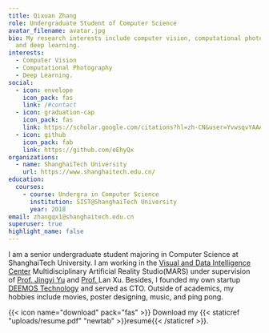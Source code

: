 ```yaml
---
title: Qixuan Zhang
role: Undergraduate Student of Computer Science
avatar_filename: avatar.jpg
bio: My research interests include computer vision, computational photography,
  and deep learning.
interests:
  - Computer Vision
  - Computational Photography
  - Deep Learning.
social:
  - icon: envelope
    icon_pack: fas
    link: /#contact
  - icon: graduation-cap
    icon_pack: fas
    link: https://scholar.google.com/citations?hl=zh-CN&user=YvwsqvYAAAAJ
  - icon: github
    icon_pack: fab
    link: https://github.com/eEhyQx
organizations:
  - name: ShanghaiTech University
    url: https://www.shanghaitech.edu.cn/
education:
  courses:
    - course: Undergra in Computer Science
      institution: SIST@ShanghaiTech University
      year: 2018
email: zhangqx1@shanghaitech.edu.cn
superuser: true
highlight_name: false
---
```

I am a senior undergraduate student majoring in Computer Science at ShanghaiTech University. I am working in the [Visual and Data Intelligence Center](http://vic.shanghaitech.edu.cn/) Multidisciplinary Artificial Reality Studio(MARS) under supervision of [Prof. Jingyi Yu](https://www.yu-jingyi.com/) and [Prof. ](https://www.xu-lan.com)Lan Xu. Besides, I founded my own startup [DEEMOS Technology](https://www.deemos.com) and served as CTO. Outside of academics, my hobbies include [](http://yuehaolab.com/showcase/)movies, poster designing, [](http://yuehaolab.com/#art_music)music, and ping pong.

{{< icon name="download" pack="fas" >}} Download my {{< staticref "uploads/resume.pdf" "newtab" >}}resumé{{< /staticref >}}.